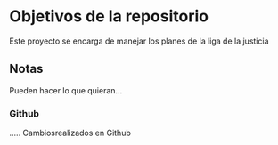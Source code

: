 # Objetivos de la repositorio

Este proyecto se encarga de manejar los planes de la liga de la justicia


## Notas
Pueden hacer lo que quieran...

### Github
.....
Cambiosrealizados en Github
